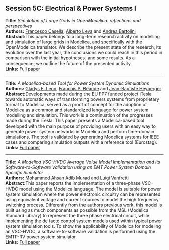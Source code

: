 <h2>Session 5C: Electrical & Power Systems I</h2>
<p>
<b>Title:</b> <i> Simulation of Large Grids in OpenModelica: reflections and perspectives </i> <br />
<b>Authors:</b> <a href="../authors/author_41.html">Francesco Casella</a>, <a href="../authors/author_157.html">Alberto Leva</a> and <a href="../authors/author_15.html">Andrea Bartolini</a><br />
<b>Abstract:</b>This paper belongs to a long-term research activity on modelling and simulation of large grids in Modelica, and specifically with the OpenModelica translator. We describe the present state of the research, its evolution over the last year, the conclusions we could reach in this period in comparison with the initial hypotheses, and some results. As a consequence, we outline the future of the presented activity.<br />
<b>Links:</b> <a href="../submissions/ecp17132227_CasellaLevaBartolini.pdf">Full paper</a></p>
<hr />
<p>
<b>Title:</b> <i> A Modelica-based Tool for Power System Dynamic Simulations </i> <br />
<b>Authors:</b> <a href="../authors/author_155.html">Gladys E. Leon</a>, <a href="../authors/author_22.html">Francois P. Beaude</a> and <a href="../authors/author_110.html">Jean-Baptiste Heyberger</a><br />
<b>Abstract:</b>Developments made during the EU FP7 funded project iTesla towards automatic ways of transforming powers systems from proprietary format to Modelica, served as a proof of concept for the adoption of Modelica as a common and standardized language for power system modelling and simulation. This work is a continuation of the progresses made during the iTesla. This paper presents a Modelica-based tool developed with the main purpose of providing users with an easy way to generate power system networks in Modelica and perform time-domain simulations. The tool is validated by generating Modelica systems for IEEE cases and comparing simulation outputs with a reference tool (Eurostag).<br />
<b>Links:</b> <a href="../submissions/ecp17132235_LeonBeaudeHeyberger.pdf">Full paper</a></p>
<hr />
<p>
<b>Title:</b> <i> A Modelica VSC-HVDC Average Value Model Implementation and its Software-to-Software Validation using an EMT Power System Domain Specific Simulator </i> <br />
<b>Authors:</b> <a href="../authors/author_2.html">Mohammed Ahsan Adib Murad</a> and <a href="../authors/author_286.html">Luigi Vanfretti</a><br />
<b>Abstract:</b>This paper reports the implementation of a three-phase VSC-HVDC model using the Modelica language. The model is suitable for power system simulation where the power electronic circuitry can be represented using equivalent voltage and current sources to model the high frequency switching process. Differently from the authors previous work, this model is built using as much components as possible from the MSL (Modelica Standard Library) to represent the three phase electrical circuit, while implementing the de facto control system models used within typical power system simulation tools. To show the applicability of Modelica for modeling an VSC-HVDC, a software-to-software validation is performed using the EMTP-RV power system simulator.<br />
<b>Links:</b> <a href="../submissions/ecp17132241_AdibmuradVanfretti.pdf">Full paper</a></p>